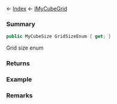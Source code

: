 ← [Index](Api-Index) ← [IMyCubeGrid](VRage.Game.ModAPI.Ingame.IMyCubeGrid)

### Summary

```csharp
public MyCubeSize GridSizeEnum { get; }
```

Grid size enum

### Returns

### Example

### Remarks

